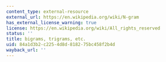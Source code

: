 ```yaml
---
content_type: external-resource
external_url: https://en.wikipedia.org/wiki/N-gram
has_external_license_warning: true
license: https://en.wikipedia.org/wiki/All_rights_reserved
status: ''
title: bigrams, trigrams, etc.
uid: 84a1d3b2-c225-4d8d-8182-75bc458f2b4d
wayback_url: ''
---
```


